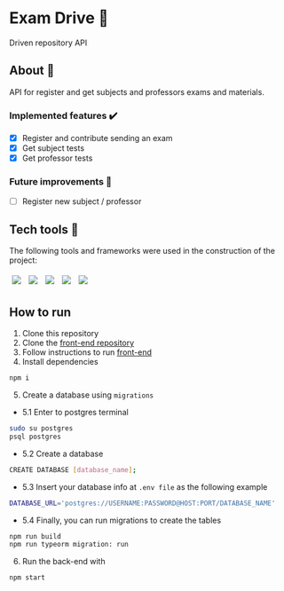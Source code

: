 # Exam Drive :memo:
Driven repository API
## About 🔎
API for register and get subjects and professors exams and materials.
### Implemented features :heavy_check_mark:
- [x] Register and contribute sending an exam
- [x] Get subject tests
- [x] Get professor tests
### Future improvements 🔮
- [ ] Register new subject / professor
## Tech tools :wrench:
The following tools and frameworks were used in the construction of the project:<br>
<p>
  <img style='margin: 5px;' src='https://img.shields.io/badge/Node.js-339933?style=for-the-badge&logo=nodedotjs&logoColor=white'>
  <img style='margin: 5px;' src='https://img.shields.io/badge/Express.js-000000?style=for-the-badge&logo=express&logoColor=white'>
  <img style='margin: 5px;' src="https://img.shields.io/badge/PostgreSQL-316192?style=for-the-badge&logo=postgresql&logoColor=white"/>
  <img style='margin: 5px;' src='https://img.shields.io/badge/Jest-C21325?style=for-the-badge&logo=jest&logoColor=white'>
  <img style='margin: 5px;' src="https://img.shields.io/badge/TypeScript-007ACC?style=for-the-badge&logo=typescript&logoColor=white"/>
</p>

## How to run
1. Clone this repository
2. Clone the [front-end repository](https://github.com/jotabraga/examdrive-frontend)
3. Follow instructions to run [front-end](https://github.com/jotabraga/examdrive-frontend#readme)
4. Install dependencies
```bash
npm i
```
5. Create a database using ``migrations`` 
- 5.1 Enter to postgres terminal
```bash
sudo su postgres
psql postgres
```
- 5.2 Create a database
```bash
CREATE DATABASE [database_name];
```
- 5.3 Insert your database info at ``.env file`` as the following example
```bash
DATABASE_URL='postgres://USERNAME:PASSWORD@HOST:PORT/DATABASE_NAME'
```
- 5.4 Finally, you can run migrations to create the tables
```bash
npm run build
npm run typeorm migration: run
```

6. Run the back-end with
```bash
npm start
```
